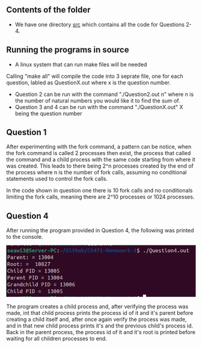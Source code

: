 ## Contents of the folder

* We have one directory [src](src) which contains all the code for Questions 2-4.

## Running the programs in source

* A linux system that can run make files will be needed

Calling "make all" will compile the code into 3 seprate file, one for each question, labled as QuestionX.out where x is the question number.
* Question 2 can be run with the command "./Question2.out n" where n is the number of natural numbers you would like it to find the sum of.
* Question 3 and 4 can be run with the command "./QuestionX.out" X being the question number 

## Question 1
After experimenting with the fork command, a pattern can be notice, when the fork command is called 2 processes then exist, the process that called the command and a child process with the same code starting from where it was created. This leads to there being 2^n processes created by the end of the process where n is the number of fork calls, assuming no conditional statements used to control the fork calls. 

In the code shown in question one there is 10 fork calls and no conditionals limiting the fork calls, meaning there are 2^10 processes or 1024 processes.

## Question 4
After running the program provided in Question 4, the following was printed to the console.

<img src="Question4Console.png" width="700">

The program creates a child process and, after verifying the process was made, int that child process prints the process id of it and it's parent before creating a child itself and, after once again verify the process was made, and in that new child process prints it's and the previous child's process id. Back in the parent process, the process id of it and it's root is printed before waiting for all children processes to end.
